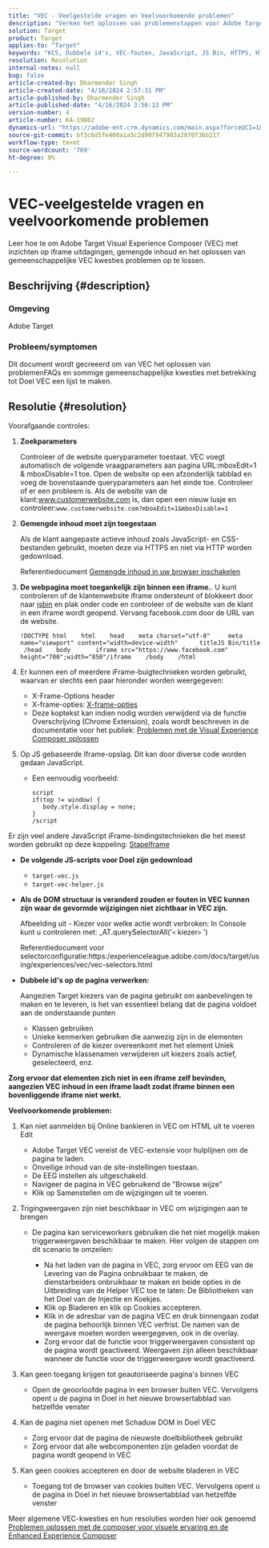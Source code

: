 ```yaml
---
title: "VEC - Veelgestelde vragen en Veelvoorkomende problemen"
description: "Verken het oplossen van problemenstappen voor Adobe Target Visual Experience Composer (VEC) en leer hoe te om iframe kwesties en gemengde inhoud te behandelen."
solution: Target
product: Target
applies-to: "Target"
keywords: "KCS, Dubbele id's, VEC-fouten, JavaScript, JS Bin, HTTPS, HTTP, CSS, DOM Structure, EEC, VEC-laadproblemen, Shadow DOM, Web Components, FAQ "
resolution: Resolution
internal-notes: null
bug: false
article-created-by: Dharmender Singh
article-created-date: "4/16/2024 2:57:31 PM"
article-published-by: Dharmender Singh
article-published-date: "4/16/2024 3:56:13 PM"
version-number: 4
article-number: KA-19002
dynamics-url: "https://adobe-ent.crm.dynamics.com/main.aspx?forceUCI=1&pagetype=entityrecord&etn=knowledgearticle&id=1bad9da0-01fc-ee11-a1fe-6045bd026dc7"
source-git-commit: bf3c6d5fe400a1a5c2d90f947903a28f0f36b217
workflow-type: tm+mt
source-wordcount: '769'
ht-degree: 0%

---
```


# VEC-veelgestelde vragen en veelvoorkomende problemen


Leer hoe te om Adobe Target Visual Experience Composer (VEC) met inzichten op iframe uitdagingen, gemengde inhoud en het oplossen van gemeenschappelijke VEC kwesties problemen op te lossen.

## Beschrijving {#description}


### Omgeving

Adobe Target

### Probleem/symptomen

Dit document wordt gecreeerd om van VEC het oplossen van problemenFAQs en sommige gemeenschappelijke kwesties met betrekking tot Doel VEC een lijst te maken.


## Resolutie {#resolution}


Voorafgaande controles:

1. <b>Zoekparameters</b>

   Controleer of de website queryparameter toestaat. VEC voegt automatisch de volgende vraagparameters aan pagina URL:mboxEdit=1 &amp; mboxDisable=1 toe. Open de website op een afzonderlijk tabblad en voeg de bovenstaande queryparameters aan het einde toe. Controleer of er een probleem is. Als de website van de klant:www.customerwebsite.com is, dan open een nieuw lusje en controleer:`www.customerwebsite.com?mboxEdit=1&mboxDisable=1`
2. <b>Gemengde inhoud moet zijn toegestaan</b>

   Als de klant aangepaste actieve inhoud zoals JavaScript- en CSS-bestanden gebruikt, moeten deze via HTTPS en niet via HTTP worden gedownload.

   Referentiedocument [Gemengde inhoud in uw browser inschakelen](https://experienceleague.adobe.com/docs/target/using/experiences/vec/troubleshoot-composer/mixed-content.html?lang=en)
3. <b>De webpagina moet toegankelijk zijn binnen een iframe.</b>. U kunt controleren of de klantenwebsite iframe ondersteunt of blokkeert door naar [jsbin](https://jsbin.com/) en plak onder code en controleer of de website van de klant in een iframe wordt geopend. Vervang facebook.com door de URL van de website.






   ```
   !DOCTYPE html    html    head    meta charset="utf-8"     meta name="viewport" content="width=device-width"      titleJS Bin/title     /head    body       iframe src="https://www.facebook.com" height="700";width="850"/iframe    /body    /html
   ```




4. Er kunnen een of meerdere iFrame-buigtechnieken worden gebruikt, waarvan er slechts een paar hieronder worden weergegeven:
   - X-Frame-Options header
   - X-frame-opties: [X-frame-opties](https://developer.mozilla.org/en-US/docs/Web/HTTP/Headers/X-Frame-Options)
   - Deze koptekst kan indien nodig worden verwijderd via de functie Overschrijving (Chrome Extension), zoals wordt beschreven in de documentatie voor het publiek: [Problemen met de Visual Experience Composer oplossen](https://experienceleague.adobe.com/docs/target/using/experiences/vec/troubleshoot-composer/troubleshooting-issues-related-to-the-visual-experience-composer-vec.html?lang=en)
5. Op JS gebaseerde Iframe-opslag. Dit kan door diverse code worden gedaan JavaScript.
   - Een eenvoudig voorbeeld: 

     ```
     script
     if(top != window) {
        body.style.display = none;    
     }
     /script
     ```

Er zijn veel andere JavaScript iFrame-bindingstechnieken die het meest worden gebruikt op deze koppeling: [Stapelframe](https://seclab.stanford.edu/websec/framebusting/framebust.pdf)


- <b>De volgende JS-scripts voor Doel zijn gedownload</b>

   - `target-vec.js`
   - `target-vec-helper.js`
- <b>Als de DOM structuur is veranderd zouden er fouten in VEC kunnen zijn waar de gevormde wijzigingen niet zichtbaar in VEC zijn.</b>

  Afbeelding uit - Kiezer voor welke actie wordt verbroken: In Console kunt u controleren met: _AT.querySelectorAll(&#39;`<` kiezer`>` &#39;)

  Referentiedocument voor selectorconfiguratie:https:/experienceleague.adobe.com/docs/target/using/experiences/vec/vec-selectors.html
- <b>Dubbele id&#39;s op de pagina verwerken:</b>

  Aangezien Target kiezers van de pagina gebruikt om aanbevelingen te maken en te leveren, is het van essentieel belang dat de pagina voldoet aan de onderstaande punten

   - Klassen gebruiken
   - Unieke kenmerken gebruiken die aanwezig zijn in de elementen
   - Controleren of de kiezer overeenkomt met het element Uniek
   - Dynamische klassenamen verwijderen uit kiezers zoals actief, geselecteerd, enz.


<b>Zorg ervoor dat elementen zich niet in een iframe zelf bevinden, aangezien VEC inhoud in een iframe laadt zodat iframe binnen een bovenliggende iframe niet werkt.</b>

<b>Veelvoorkomende problemen: </b>

1. Kan niet aanmelden bij Online bankieren in VEC om HTML uit te voeren Edit
   - Adobe Target VEC vereist de VEC-extensie voor hulplijnen om de pagina te laden.
   - Onveilige inhoud van de site-instellingen toestaan.
   - De EEG instellen als uitgeschakeld.
   - Navigeer de pagina in VEC gebruikend de &quot;Browse wijze&quot;
   - Klik op Samenstellen om de wijzigingen uit te voeren.
2. Trigingweergaven zijn niet beschikbaar in VEC om wijzigingen aan te brengen

   - De pagina kan serviceworkers gebruiken die het niet mogelijk maken triggerweergaven beschikbaar te maken. Hier volgen de stappen om dit scenario te omzeilen:

      - Na het laden van de pagina in VEC, zorg ervoor om EEG van de Levering van de Pagina onbruikbaar te maken, de dienstarbeiders onbruikbaar te maken en beide opties in de Uitbreiding van de Helper VEC toe te laten: De Bibliotheken van het Doel van de Injectie en Koekjes.
      - Klik op Bladeren en klik op Cookies accepteren.
      - Klik in de adresbar van de pagina VEC en druk binnengaan zodat de pagina behoorlijk binnen VEC verfrist. De namen van de weergave moeten worden weergegeven, ook in de overlay.
      - Zorg ervoor dat de functie voor triggerweergaven consistent op de pagina wordt geactiveerd. Weergaven zijn alleen beschikbaar wanneer de functie voor de triggerweergave wordt geactiveerd.
3. Kan geen toegang krijgen tot geautoriseerde pagina&#39;s binnen VEC

   - Open de geoorloofde pagina in een browser buiten VEC. Vervolgens opent u de pagina in Doel in het nieuwe browsertabblad van hetzelfde venster
4. Kan de pagina niet openen met Schaduw DOM in Doel VEC

   - Zorg ervoor dat de pagina de nieuwste doelbibliotheek gebruikt
   - Zorg ervoor dat alle webcomponenten zijn geladen voordat de pagina wordt geopend in VEC
5. Kan geen cookies accepteren en door de website bladeren in VEC

   - Toegang tot de browser van cookies buiten VEC. Vervolgens opent u de pagina in Doel in het nieuwe browsertabblad van hetzelfde venster


Meer algemene VEC-kwesties en hun resoluties worden hier ook genoemd
[Problemen oplossen met de composer voor visuele ervaring en de Enhanced Experience Composer](https://experienceleague.adobe.com/docs/target/using/experiences/vec/troubleshoot-composer/troubleshoot-composer.html?lang=en)
